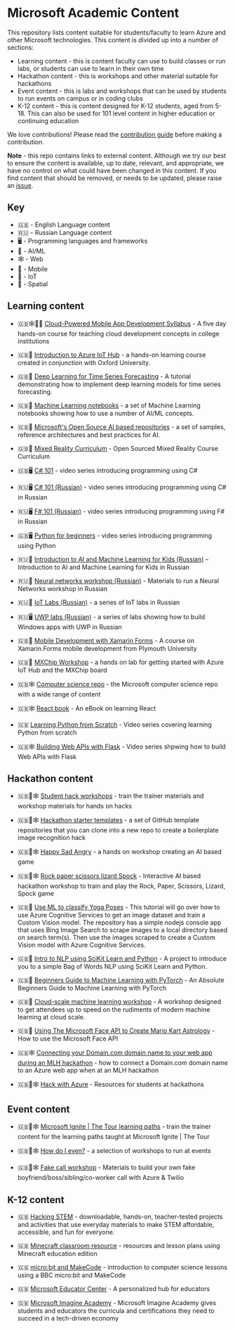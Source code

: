 # Microsoft Academic Content

This repository lists content suitable for students/faculty to learn Azure and other Microsoft technologies. This content is divided up into a number of sections:

* Learning content - this is content faculty can use to build classes or run labs, or students can use to learn in their own time
* Hackathon content - this is workshops and other material suitable for hackathons
* Event content - this is labs and workshops that can be used by students to run events on campus or in coding clubs
* K-12 content - this is content designed for K-12 students, aged from 5-18. This can also be used for 101 level content in higher education or continuing education

We love contributions! Please read the [contribution guide](./CONTRIBUTING.md) before making a contribution.

**Note** - this repo contains links to external content. Although we try our best to ensure the content is available, up to date, relevant, and appropriate, we have no control on what could have been changed in this content. If you find content that should be removed, or needs to be updated, please raise an [issue](https://github.com/jimbobbennett/MicrosoftAcademicContent/issues).

## Key

* 🇬🇧 - English Language content
* 🇷🇺 - Russian Language content
* 🖥 - Programming languages and frameworks
* 🧠 - AI/ML
* 🕸 - Web
* 📱 - Mobile
* 🤖 - IoT
* 🥽 - Spatial

## Learning content

* 🇬🇧🕸📱🤖 [Cloud-Powered Mobile App Development Syllabus](https://github.com/toolboc/Cloud-Powered-Mobile-App-Development-Curriculum) - A five day hands-on course for teaching cloud development concepts in college institutions

* 🇬🇧🤖 [Introduction to Azure IoT Hub](https://docs.microsoft.com/en-us/learn/modules/introduction-to-iot-hub/?WT.mc_id=educationcontent-general-jabenn) - a hands-on learning course created in conjunction with Oxford University.

* 🇬🇧🧠 [Deep Learning for Time Series Forecasting](https://github.com/Azure/DeepLearningForTimeSeriesForecasting) - A tutorial demonstrating how to implement deep learning models for time series forecasting.

* 🇬🇧🧠 [Machine Learning notebooks](https://github.com/Azure/MachineLearningNotebooks/tree/master/how-to-use-azureml/automated-machine-learning) - a set of Machine Learning notebooks showing how to use a number of AI/ML concepts.

* 🇬🇧🧠 [Microsoft's Open Source AI based repositories](https://github.com/microsoft/ai) - a set of samples, reference architectures and best practices for AI.

* 🇬🇧🥽 [Mixed Reality Curriculum](https://github.com/Yonet/AzureMixedRealityDocs) - Open Sourced Mixed Reality Course Curriculum

* 🇬🇧🖥 [C# 101](https://channel9.msdn.com/Series/CSharp-101/?WT.mc_id=educationcontent-general-jabenn) - video series introducing programming using C#

* 🇷🇺🖥 [C# 101 (Russian)](https://www.youtube.com/playlist?list=PL6XUtJhtlpPM3mTfgYBY5Zql4b4szL4KP) - video series introducing programming using C# in Russian

* 🇷🇺🖥 [F# 101 (Russian)](https://channel9.msdn.com/Series/Exciting-introduction-to-functional-programming-in-F-rus) - video series introducing programming using F# in Russian

* 🇬🇧🖥 [Python for beginners](https://channel9.msdn.com/Series/Intro-to-Python-Development) - video series introducing programming using Python

* 🇷🇺🧠 [Introduction to AI and Machine Learning for Kids (Russian)](https://www.youtube.com/playlist?list=PL6XUtJhtlpPOJu1OTwZ4I7xmnoyqQ_BFR) – Introduction to AI and Machine Learning for Kids in Russian

* 🇷🇺🧠 [Neural networks workshop (Russian)](https://github.com/shwars/NeuroWorkshop) - Materials to run a Neural Networks workshop in Russian

* 🇷🇺🤖 [IoT Labs (Russian)](https://github.com/evangelism/IoTSchool) - a series of IoT labs in Russian

* 🇷🇺🖥 [UWP labs (Russian)](https://github.com/evangelism/Win10UWPCourse) - a series of labs showing how to build Windows apps with UWP in Russian

* 🇬🇧📱 [Mobile Development with Xamarin Forms](https://github.com/UniversityOfPlymouthComputing/MobileDev-XamarinForms) - A course on Xamarin.Forms mobile development from Plymouth University

* 🇬🇧🤖 [MXChip Workshop](https://github.com/jimbobbennett/MXChip-Workshop) - a hands on lab for getting started with Azure IoT Hub and the MXChip board

* 🇬🇧🕸 [Computer science repo](https://github.com/microsoft/computerscience) - the Microsoft computer science repo with a wide range of content

* 🇬🇧🕸 [React book](https://softchris.github.io/books/react/) - An eBook on learning React

* 🇬🇧 [Learning Python from Scratch](https://www.youtube.com/watch?v=q6bZcsOhwKk&list=PLG8WGLcszzgWec9s06fMn760bZ7LGV3ya) - Video series covering learning Python from scratch

* 🇬🇧🕸 [Building Web APIs with Flask](https://www.youtube.com/watch?v=WdY7tZY2jcs&list=PLG8WGLcszzgUATIteQTzPBPYJbiBbaymY) - Video series shpwing how to build Web APIs with Flask

## Hackathon content

* 🇬🇧🧠🕸 [Student hack workshops](https://github.com/microsoft/computerscience/tree/master/Events%20and%20Hacks/Student%20Hacks) - train the trainer materials and workshop materials for hands on hacks

* 🇬🇧🧠🕸 [Hackathon starter templates](https://gist.github.com/jimbobbennett/5fba488e0722f089b306f83695b2e365) - a set of GitHub template repositories that you can clone into a new repo to create a boilerplate image recognition hack

* 🇬🇧🧠🕸 [Happy Sad Angry](https://github.com/jimbobbennett/HappySadAngryWorkshop) - a hands on workshop creating an AI based game

* 🇬🇧🧠🕸 [Rock paper scissors lizard Spock](https://gist.github.com/berndverst/adfabadabd7838a39dca124931350786) - Interactive AI based hackathon workshop to train and play the Rock, Paper, Scissors, Lizard, Spock game

* 🇬🇧🧠 [Use ML to classify Yoga Poses](https://github.com/cassieview/Use-ML-To-Classify-Yoga-Poses) - This tutorial will go over how to use Azure Cognitive Services to get an image dataset and train a Custom Vision model. The repository has a simple nodejs console app that uses Bing Image Search to scrape images to a local directory based on search term(s). Then use the images scraped to create a Custom Vision model with Azure Cognitive Services.

* 🇬🇧🧠 [Intro to NLP using SciKit Learn and Python](https://github.com/cassieview/intro-nlp-wine-reviews) - A project to introduce you to a simple Bag of Words NLP using SciKit Learn and Python.

* 🇬🇧🧠 [Beginners Guide to Machine Learning with PyTorch](https://github.com/sethjuarez/pytorchintro) - An Absolute Beginners Guide to Machine Learning with PyTorch

* 🇬🇧🧠 [Cloud-scale machine learning workshop](https://github.com/cloudscaleml) - A workshop designed to get attendees up to speed on the rudiments of modern machine learning at cloud scale.

* 🇬🇧🧠 [Using The Microsoft Face API to Create Mario Kart Astrology](https://dev.to/azure/using-the-microsoft-face-api-to-create-mario-kart-astrology-3hap) - How to use the Microsoft Face API

* 🇬🇧🕸 [Connecting your Domain.com domain name to your web app during an MLH hackathon](https://dev.to/azure/connecting-your-domain-com-domain-name-to-your-web-app-during-an-mlh-hackathon-287o) - how to connect a Domain.com domain name to an Azure web app when at an MLH hackathon

* 🇬🇧🧠🕸 [Hack with Azure](https://github.com/microsoft/hackwithazure) - Resources for students at hackathons

## Event content

* 🇬🇧🧠🕸 [Microsoft Ignite | The Tour learning paths](https://github.com/microsoft/ignite-learning-paths-training) - train the trainer content for the learning paths taught at Microsoft Ignite | The Tour

* 🇬🇧🧠🕸 [How do I even?](https://www.howdoieven.dev) - a selection of workshops to run at events

* 🇬🇧🧠🕸 [Fake call workshop](https://github.com/ChloeCodesThings/FakeCallWorkshop) - Materials to build your own fake boyfriend/boss/sibling/co-worker call with Azure & Twilio

## K-12 content

* 🇬🇧 [Hacking STEM](https://www.microsoft.com/en-us/education/education-workshop/activity-library.aspx?WT.mc_id=educationcontent-general-jabenn) - downloadable, hands-on, teacher-tested projects and activities that use everyday materials to make STEM affordable, accessible, and fun for everyone.

* 🇬🇧 [Minecraft classroom resource](https://education.minecraft.net/class-resources/lessons/) - resources and lesson plans using Minecraft education edition

* 🇬🇧 [micro:bit and MakeCode](https://makecode.microbit.org/lessons/) - introduction to computer science lessons using a BBC micro:bit and MakeCode

* 🇬🇧 [Microsoft Educator Center](https://education.microsoft.com/en-us) - A personalized hub for educators

* 🇬🇧 [Microsoft Imagine Academy](https://www.microsoft.com/en-us/education/imagine-academy/default.aspx) - Microsoft Imagine Academy gives students and educators the curricula and certifications they need to succeed in a tech-driven economy
